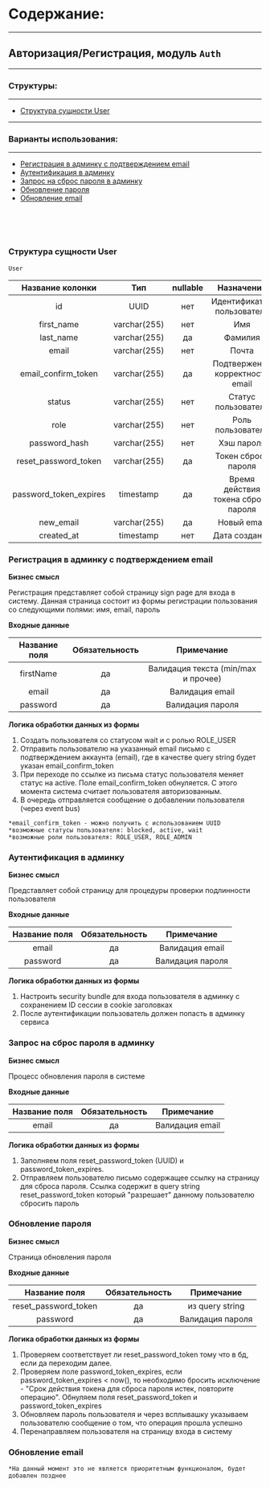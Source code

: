 # Содержание:

---
## Авторизация/Регистрация, модуль `Auth`

---

### Структуры:

---
- [Структура сущности User](#user-structure)

---
### Варианты использования:

---
- [Регистрация в админку c подтверждением email](#sign-up-to-admin)
- [Аутентификация в админку](#sign-in-to-admin)
- [Запрос на сброс пароля в админку](#access-recovery-to-admin)
- [Обновление пароля](#password-udate-to-admin)
- [Обновление email](#email-udate-to-admin)

<br>
<br>
<br>

### Структура сущности User <a name="user-structure"></a>

`User`

|    Название колонки     |     Тип      | nullable |             Назначение              |
|:-----------------------:|:------------:|:--------:|:-----------------------------------:|
|           id            |     UUID     |   нет    |     Идентификатор пользователя      |
|       first_name        | varchar(255) |   нет    |                 Имя                 |
|        last_name        | varchar(255) |    да    |               Фамилия               |
|          email          | varchar(255) |   нет    |                Почта                |
|   email_confirm_token   | varchar(255) |    да    |   Подтвержение корректности email   |
|         status          | varchar(255) |   нет    |         Статус пользователя         |
|          role           | varchar(255) |   нет    |          Роль пользователя          |
|      password_hash      | varchar(255) |   нет    |             Хэш пароля              |
|  reset_password_token   | varchar(255) |    да    |         Токен сброса пароля         |
| password_token_expires  |  timestamp   |    да    | Время действия токена сброса пароля |
|        new_email        | varchar(255) |    да    |             Новый email             |
|       created_at        |  timestamp   |   нет    |            Дата создания            |



### Регистрация в админку c подтверждением email <a name="sign-up-to-admin"></a>

**Бизнес смысл**

Регистрация представляет собой страницу sign page для входа в систему. Данная страница состоит из формы регистрации пользования со следующими полями: имя, email, пароль

**Входные данные**

| Название поля | Обязательность |             Примечание              |
|:-------------:|:--------------:|:-----------------------------------:|
|   firstName   |       да       | Валидация текста (min/max и прочее) |
|     email     |       да       |           Валидация email           |
|   password    |       да       |          Валидация пароля           |

**Логика обработки данных из формы**

1. Создать пользователя со статусом wait и с ролью ROLE_USER
2. Отправить пользователю на указанный email письмо с подтверждением аккаунта (email), где в качестве query string будет указан email_confirm_token
3. При переходе по ссылке из письма статус пользователя меняет статус на active. Поле email_confirm_token обнуляется. С этого момента система считает пользователя авторизованным.
4. В очередь отправляется сообщение о добавлении пользователя (через event bus)

`*email_confirm_token - можно получить с использованием UUID`  
`*возможные статусы пользователя: blocked, active, wait`  
`*возможные роли пользователя: ROLE_USER, ROLE_ADMIN`  



### Аутентификация в админку<a name="sign-in-to-admin"></a>

**Бизнес смысл**

Представляет собой страницу для процедуры проверки подлинности пользователя

**Входные данные**

| Название поля | Обязательность |             Примечание              |
|:-------------:|:--------------:|:-----------------------------------:|
|     email     |       да       |           Валидация email           |
|   password    |       да       |          Валидация пароля           |

**Логика обработки данных из формы**

1. Настроить security bundle для входа пользователя в админку с сохранением ID сессии в cookie заголовках
2. После аутентификации пользователь должен попасть в админку сервиса



### Запрос на сброс пароля в админку<a name="access-recovery-to-admin"></a>

**Бизнес смысл**

Процесс обновления пароля в системе

**Входные данные**

| Название поля | Обязательность |             Примечание              |
|:-------------:|:--------------:|:-----------------------------------:|
|     email     |       да       |           Валидация email           |

**Логика обработки данных из формы**

1. Заполняем поля reset_password_token (UUID) и password_token_expires.
2. Отправляем пользователю письмо содержащее ссылку на страницу для сброса пароля. Ссылка содержит в query string reset_password_token который "разрешает" данному пользователю сбросить пароль



### Обновление пароля<a name="password-udate-to-admin"></a>

**Бизнес смысл**

Страница обновления пароля

**Входные данные**

|     Название поля      | Обязательность |    Примечание     |
|:----------------------:|:--------------:|:-----------------:|
|  reset_password_token  |       да       |  из query string  |
|        password        |       да       | Валидация пароля  |

**Логика обработки данных из формы**

1. Проверяем соответствует ли reset_password_token тому что в бд, если да переходим далее.
2. Проверяем поле password_token_expires, если password_token_expires < now(), то необходимо бросить исключение - "Срок действия токена для сброса пароля истек, повторите операцию". Обнуляем поля reset_password_token и password_token_expires
3. Обновляем пароль пользователя и через всплывашку указываем пользователю сообщение о том, что операция прошла успешно
4. Перенаправляем пользователя на страницу входа в систему



### Обновление email<a name="password-udate-to-admin"></a>

`*На данный момент это не является приоритетным функционалом, будет добавлен позднее`